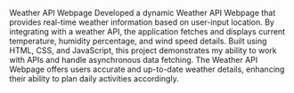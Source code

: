 Weather API Webpage
Developed a dynamic Weather API Webpage that provides real-time weather information based on user-input location. By integrating with a weather API, the application fetches and displays current temperature, 
humidity percentage, and wind speed details. Built using HTML, CSS, and JavaScript, this project demonstrates my ability to work with APIs and handle asynchronous data fetching. The Weather API Webpage offers 
users accurate and up-to-date weather details, enhancing their ability to plan daily activities accordingly.

